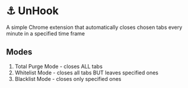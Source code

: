 # ⚓ UnHook

A simple Chrome extension that automatically closes chosen tabs every minute in a specified time frame

## Modes

1. Total Purge Mode - closes ALL tabs
2. Whitelist Mode - closes all tabs BUT leaves specified ones
3. Blacklist Mode - closes only specified ones
